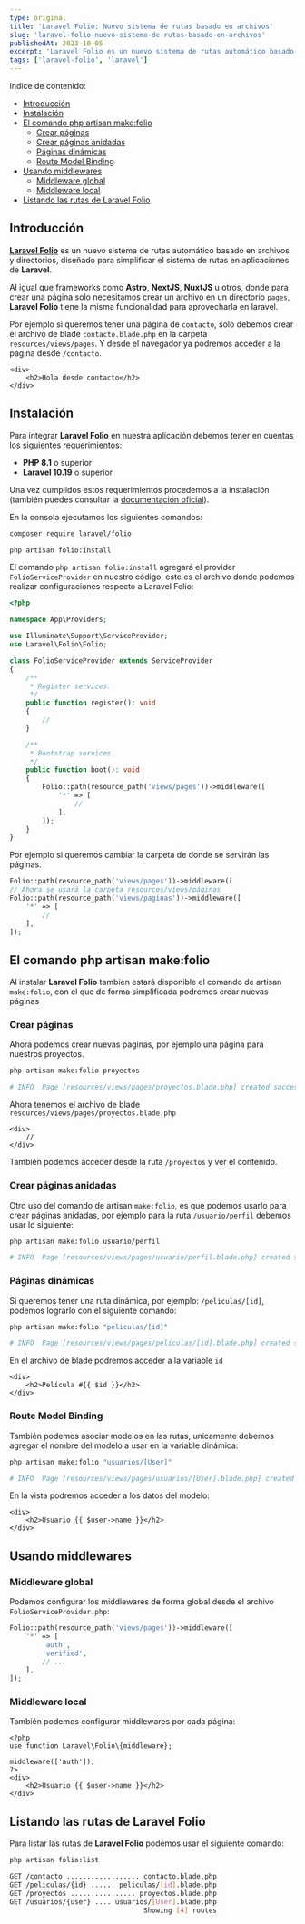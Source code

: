 ```yaml
---
type: original
title: 'Laravel Folio: Nuevo sistema de rutas basado en archivos'
slug: 'laravel-folio-nuevo-sistema-de-rutas-basado-en-archivos'
publishedAt: 2023-10-05
excerpt: 'Laravel Folio es un nuevo sistema de rutas automático basado en archivos y directorios, diseñado para simplificar el sistema de rutas en aplicaciones de Laravel.'
tags: ['laravel-folio', 'laravel']
---
```

<div class="indice">
Indice de contenido:

- [Introducción](#introducción "Introducción")
- [Instalación](#instalación "Instalación")
- [El comando php artisan make:folio](#el-comando-php-artisan-makefolio "El comando php artisan make:folio")
    - [Crear páginas](#crear-páginas "Crear páginas")
    - [Crear páginas anidadas](#crear-páginas-anidadas "Crear páginas anidadas")
    - [Páginas dinámicas](#páginas-dinámicas "Páginas dinámicas")
    - [Route Model Binding](#route-model-binding "Route Model Binding")
- [Usando middlewares](#usando-middlewares "Usando middlewares")
    - [Middleware global](#middleware-global "Middleware global")
    - [Middleware local](#middleware-local "Middleware local")
- [Listando las rutas de Laravel Folio](#listando-las-rutas-de-laravel-folio "Listando las rutas de Laravel Folio")
</div>

## Introducción

<a href="https://laravel.com/docs/10.x/folio" target="_blank" rel="nofollow" title="Laravel folio">**Laravel Folio**</a> es un nuevo sistema de rutas automático basado en archivos y directorios, diseñado para simplificar el sistema de rutas en aplicaciones de **Laravel**.

Al igual que frameworks como **Astro**, **NextJS**, **NuxtJS** u otros, donde para crear una página solo necesitamos crear un archivo en un directorio `pages`, **Laravel Folio** tiene la misma funcionalidad para aprovecharla en laravel.

Por ejemplo si queremos tener una página de `contacto`, solo debemos crear el archivo de blade `contacto.blade.php` en la carpeta `resources/views/pages`. Y desde el navegador ya podremos acceder a la página desde `/contacto`.

```blade title="contacto.blade.php"
<div>
    <h2>Hola desde contacto</h2>
</div>
```

## Instalación

Para integrar **Laravel Folio** en nuestra aplicación debemos tener en cuentas los siguientes requerimientos:

- **PHP 8.1** o superior
- **Laravel 10.19** o superior

Una vez cumplidos estos requerimientos procedemos a la instalación (también puedes consultar la <a href="https://laravel.com/docs/10.x/folio" target="_blank" rel="nofollow" title="Documentación oficial">documentación oficial</a>).

En la consola ejecutamos los siguientes comandos:

```bash title="Terminal"
composer require laravel/folio

php artisan folio:install
```

El comando `php artisan folio:install` agregará el provider `FolioServiceProvider` en nuestro código, este es el archivo donde podemos realizar configuraciones respecto a Laravel Folio:

```php title="FolioServiceProvider.php"
<?php

namespace App\Providers;

use Illuminate\Support\ServiceProvider;
use Laravel\Folio\Folio;

class FolioServiceProvider extends ServiceProvider
{
    /**
     * Register services.
     */
    public function register(): void
    {
        //
    }

    /**
     * Bootstrap services.
     */
    public function boot(): void
    {
        Folio::path(resource_path('views/pages'))->middleware([
            '*' => [
                //
            ],
        ]);
    }
}
```

Por ejemplo si queremos cambiar la carpeta de donde se servirán las páginas.

```php title="FolioServiceProvider.php" del={1} ins={3}
Folio::path(resource_path('views/pages'))->middleware([
// Ahora se usará la carpeta resources/views/páginas
Folio::path(resource_path('views/paginas'))->middleware([
    '*' => [
        //
    ],
]);
```

## El comando php artisan make:folio

Al instalar **Laravel Folio** también estará disponible el comando de artisan `make:folio`, con el que de forma simplificada podremos crear nuevas páginas

### Crear páginas

Ahora podemos crear nuevas paginas, por ejemplo una página para nuestros proyectos.

```bash title="Terminal"
php artisan make:folio proyectos

# INFO  Page [resources/views/pages/proyectos.blade.php] created successfully. 
```

Ahora tenemos el archivo de blade `resources/views/pages/proyectos.blade.php`

```blade title="proyectos.blade.php"
<div>
    //
</div>
```

También podemos acceder desde la ruta `/proyectos` y ver el contenido.

### Crear páginas anidadas
Otro uso del comando de artisan `make:folio`, es que podemos usarlo para crear páginas anidadas, por ejemplo para la ruta `/usuario/perfil` debemos usar lo siguiente:

```bash title="Terminal"
php artisan make:folio usuario/perfil

# INFO  Page [resources/views/pages/usuario/perfil.blade.php] created successfully. 
```

### Páginas dinámicas
Si queremos tener una ruta dinámica, por ejemplo: `/peliculas/[id]`, podemos lograrlo con el siguiente comando:

```bash title="Terminal"
php artisan make:folio "peliculas/[id]"

# INFO  Page [resources/views/pages/peliculas/[id].blade.php] created successfully.  
```

En el archivo de blade podremos acceder a la variable `id`

```blade title="peliculas/[id].blade.php"
<div>
    <h2>Película #{{ $id }}</h2>
</div>
```

### Route Model Binding
También podemos asociar modelos en las rutas, unicamente debemos agregar el nombre del modelo a usar en la variable dinámica:
```bash title="Terminal"
php artisan make:folio "usuarios/[User]"

# INFO  Page [resources/views/pages/usuarios/[User].blade.php] created successfully.  
```

En la vista podremos acceder a los datos del modelo:

```blade title="usuarios/[User].blade.php"
<div>
    <h2>Usuario {{ $user->name }}</h2>
</div>
```

## Usando middlewares

### Middleware global
Podemos configurar los middlewares de forma global desde el archivo `FolioServiceProvider.php`:

```php title="FolioServiceProvider.php" ins={3-5}
Folio::path(resource_path('views/pages'))->middleware([
    '*' => [
        'auth',
        'verified',
        // ...
    ],
]);
```

### Middleware local
También podemos configurar middlewares por cada página:

```blade title="usuarios/[User].blade.php" ins={1-5}
<?php
use function Laravel\Folio\{middleware};

middleware(['auth']);
?>
<div>
    <h2>Usuario {{ $user->name }}</h2>
</div>
```

## Listando las rutas de Laravel Folio
Para listar las rutas de **Laravel Folio** podemos usar el siguiente comando:

```bash title="Terminal"
php artisan folio:list

GET /contacto .................. contacto.blade.php
GET /peliculas/{id} ...... peliculas/[id].blade.php
GET /proyectos ................ proyectos.blade.php
GET /usuarios/{user} .... usuarios/[User].blade.php
                                 Showing [4] routes
```